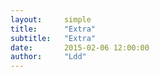 ```yaml
---
layout:     simple
title:      "Extra"
subtitle:   "Extra"
date:       2015-02-06 12:00:00
author:     "Ldd"
---
```

<!-- Canvas placeholder -->
<div id="screen"></div>
